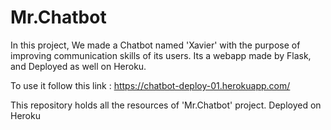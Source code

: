 # Mr.Chatbot
In this project, We made a Chatbot named 'Xavier' with the purpose of improving communication skills of its users. Its a webapp made by Flask, and Deployed as well on Heroku. 

To use it follow this link : https://chatbot-deploy-01.herokuapp.com/ 

This repository holds all the resources of 'Mr.Chatbot' project. Deployed on Heroku